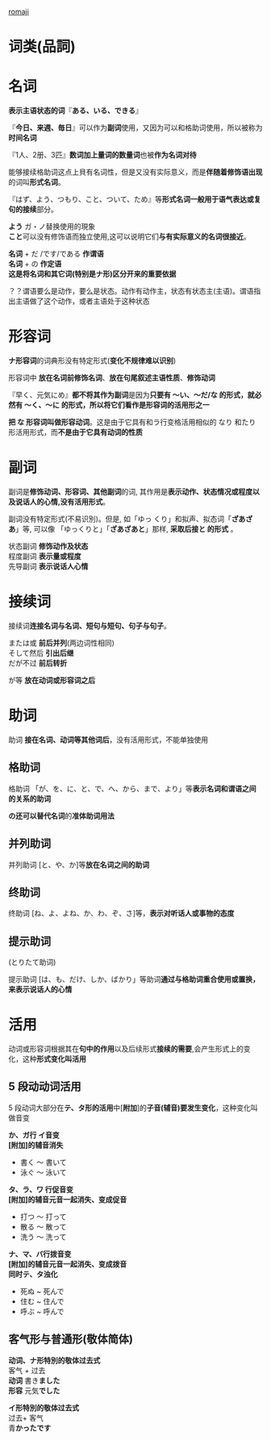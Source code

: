 
[romaji](romaji.md)

词类(品詞)
===


# 名词

**表示主语状态的词**『**ある、いる、できる**』


『**今日、来週、毎日**』可以作为**副词**使用，又因为可以和格助词使用，所以被称为**时间名词**

『1人、2册、3匹』**数词加上量词的数量词**也被**作为名词对待**

能够接续格助词这点上貝有名词性，但是又没有实际意义，而是**伴随着修饰语出现**的词叫**形式名词**。

『はず、よう、つもり、こと、ついて、ため』等**形式名词一般用于语气表达或复句的接续**部分。


**よう** ガ・ノ替换使用的現象  
**こと**可以没有修饰语而独立使用,这可以说明它们**与有实际意义的名词很接近**。

**名词** + だ /です/である **作谓语**   
**名词** + の **作定语**   
**这是将名词和其它词(特别是ナ形)区分开来的重要依据**

？？谓语要么是动作，要么是状态。动作有动作主，状态有状态主(主语)。谓语指出主语做了这个动作，或者主语处于这种状态















# 形容词

**ナ形容词**的词典形没有特定形式(**变化不规律难以识别**)


形容词中  **放在名词前修饰名词**、**放在句尾叙述主语性质**、**修饰动词**

『早く、元気にめ』**都不将其作为副词**是因为**只要有 ～い、～だ/な 的形式，就必然有 ～く、～に 的形式，所以将它们看作是形容词的活用形之一**

**把 な 形容词叫做形容动词**。这是由于它具有和ラ行变格活用相似的 なり 和たり 形活用形式，而**不是由于它具有动词的性质**


副词
===

副词是**修饰动词、形容词、其他副词**的词, 其作用是**表示动作、状态情况或程度以及说话人的心情,没有活用形式**。


副词没有特定形式(不易识別)。但是, 如「ゆっ
くり」和拟声、拟态词「**ざあざあ**」等, 可以像 「ゆっくりと」「**ざあざあと**」那样, **采取后接と 的形式** 。

状态副词 **修饰动作及状态**  
程度副词 **表示量或程度**  
先导副词  **表示说话人心情**  


接续词
===

接续词**连接名词与名词、短句与短句、句子与句子**。

または或      **前后并列**(两边词性相同)  
そして然后  **引出后继**  
だが不过  **前后转折**  

が等  **放在动词或形容词之后**



助词
===

助词 **接在名词、动词等其他词后**，没有活用形式，不能单独使用

## 格助词

格助词 「が、を、に、と、で、へ、から、まで、より」等**表示名词和谓语之间的关系的助词**

**の还可以替代名词**的**准体助词用法**


## 并列助词

并列助词  [と、や、か]等**放在名词之间的助词**

## 终助词

终助词  [ね、よ、よね、か、わ、ぞ、さ]等，**表示对听话人或事物的态度**

## 提示助词  
(とりたて助词)

提示助词 [は、も、だけ、しか、ばかり」等助词**通过与格助词重合使用或置换，来表示说话人的心情**



活用
===

动词或形容词根据其在**句中的作用**以及后续形式**接续的需要**,会产生形式上的变化，这种**形式变化叫活用**

## 5 段动动词活用

5 段动词大部分在**テ、タ形的活用**中[**附加**]的**子音(辅音)要发生变化**，这种变化叫做音变  

**か、ガ行 イ音变**   
**[**附加**]的辅音消失**   
- 書く 〜 書いて    
- 泳ぐ 〜 泳いて

**タ、ラ、ワ 行促音变**  
**[**附加**]的辅音元音一起消失、变成促音**
- 打つ 〜 打って  
- 散る 〜 散って  
- 洗う 〜 洗って  

**ナ、マ、バ行拨音变**   
**[**附加**]的辅音元音一起消失、变成拨音**  
**同时テ、タ浊化**
- 死ぬ ~ 死んで  
- 住む ~ 住んで  
- 呼ぶ ~ 呼んで  


## 客气形与普通形(敬体简体)

**动词、ナ形特別的敬体过去式**  
客气 + 过去  
**动词**  書き**ました**   
**形容**  元気**でした**  

**イ形特別的敬体过去式**  
过去+ 客气  
青**かったです**  




































